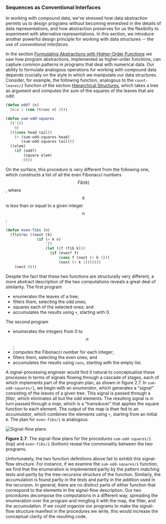 ### Sequences as Conventional Interfaces

In working with compound data, we've stressed how data abstraction permits us to design programs without becoming enmeshed in the details of data representations, and how abstraction preserves for us the flexibility to experiment with alternative representations. In this section, we introduce another powerful design principle for working with data structures -- the use of *conventional interfaces*.

In the section [Formulating Abstractions with Higher-Order Functions]() we saw how program abstractions, implemented as higher-order functions, can capture common patterns in programs that deal with numerical data. Our ability to formulate analogous operations for working with compound data depends crucially on the style in which we manipulate our data structures. Consider, for example, the following function, analogous to the ``count-leaves/2`` function of the section [Hierarchical Structures](), which takes a tree as argument and computes the sum of the squares of the leaves that are odd:

```lisp
(defun odd? (n)
  (=:= 1 (rem (trunc n) 2)))

(defun sum-odd-squares
  (('())
    0)
  (((cons head tail))
    (+ (sum-odd-squares head)
       (sum-odd-squares tail)))
  ((elem)
    (if (odd?)
        (square elem)
        0)))
```

On the surface, this procedure is very different from the following one, which constructs a list of all the even Fibonacci numbers $$Fib(k)$$, where $$k$$ is less than or equal to a given integer $$n$$:

```lisp
(defun even-fibs (n)
  (fletrec ((next (k)
              (if (> k n)
                  '()
                  (let ((f (fib k)))
                    (if (even? f)
                        (cons f (next (+ k 1)))
                        (next (+ k 1)))))))
    (next 0)))
```

Despite the fact that these two functions are structurally very different, a more abstract description of the two computations reveals a great deal of similarity. The first program

* enumerates the leaves of a tree;
* filters them, selecting the odd ones;
* squares each of the selected ones; and
* accumulates the results using ``+``, starting with 0.

The second program

* enumerates the integers from 0 to $$n$$;
* computes the Fibonacci number for each integer;
* filters them, selecting the even ones; and
* accumulates the results using ``cons``, starting with the empty list.

A signal-processing engineer would find it natural to conceptualize these processes in terms of signals flowing through a cascade of stages, each of which implements part of the program plan, as shown in figure 2.7. In ``sum-odd-squares/1``, we begin with an *enumerator*, which generates a "signal" consisting of the leaves of a given tree. This signal is passed through a *filter*, which eliminates all but the odd elements. The resulting signal is in turn passed through a *map*, which is a "transducer" that applies the square function to each element. The output of the map is then fed to an *accumulator*, which combines the elements using ``+``, starting from an initial ``0``. The plan for ``even-fibs/1`` is analogous.

<a name="figure-7"></a>

![Signal-flow plans](images/XXX.png)

**Figure 2.7**: The signal-flow plans for the procedures ``sum-odd-squares/1`` (top) and ``even-fibs/1`` (bottom) reveal the commonality between the two programs.

Unfortunately, the two function definitions above fail to exhibit this signal-flow structure. For instance, if we examine the ``sum-odd-squares/1`` function, we find that the enumeration is implemented partly by the pattern matching tests and partly by the tree-recursive structure of the function. Similarly, the accumulation is found partly in the tests and partly in the addition used in the recursion. In general, there are no distinct parts of either function that correspond to the elements in the signal-flow description. Our two procedures decompose the computations in a different way, spreading the enumeration over the program and mingling it with the map, the filter, and the accumulation. If we could organize our programs to make the signal-flow structure manifest in the procedures we write, this would increase the conceptual clarity of the resulting code.
